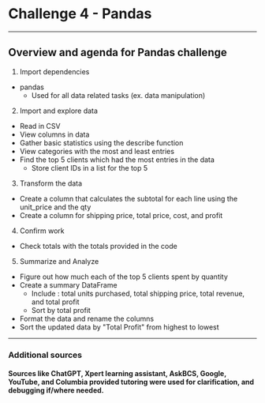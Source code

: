 # Challenge 4 - Pandas
-----------------

## Overview and agenda for Pandas challenge
1. Import dependencies
- pandas
  - Used for all data related tasks (ex. data manipulation)
2. Import and explore data
- Read in CSV
- View columns in data
- Gather basic statistics using the describe function
- View categories with the most and least entries
- Find the top 5 clients which had the most entries in the data
  - Store client IDs in a list for the top 5
3. Transform the data
- Create a column that calculates the subtotal for each line using the unit_price and the qty
- Create a column for shipping price, total price, cost, and profit
4. Confirm work
- Check totals with the totals provided in the code
5. Summarize and Analyze
- Figure out how much each of the top 5 clients spent by quantity
- Create a summary DataFrame
  - Include : total units purchased, total shipping price, total revenue, and total profit
  - Sort by total profit
- Format the data and rename the columns
- Sort the updated data by "Total Profit" from highest to lowest
----------------
### Additional sources
#### Sources like ChatGPT, Xpert learning assistant, AskBCS, Google, YouTube, and Columbia provided tutoring were used for clarification, and debugging if/where needed.
